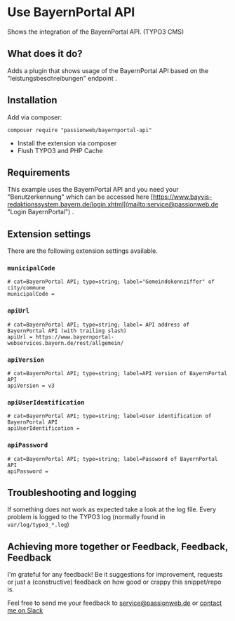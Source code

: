 # Use BayernPortal API

Shows the integration of the BayernPortal API. (TYPO3 CMS)

## What does it do?

Adds a plugin that shows usage of the BayernPortal API based on the "leistungsbeschreibungen" endpoint .

## Installation

Add via composer:

    composer require "passionweb/bayernportal-api"

* Install the extension via composer
* Flush TYPO3 and PHP Cache

## Requirements

This example uses the BayernPortal API and you need your "Benutzerkennung" which can be accessed here [https://www.bayvis-redaktionssystem.bayern.de/login.xhtml](mailto:service@passionweb.de "Login BayernPortal") .

## Extension settings

There are the following extension settings available.

### `municipalCode`

    # cat=BayernPortal API; type=string; label="Gemeindekennziffer" of city/commune
    municipalCode =

### `apiUrl`

    # cat=BayernPortal API; type=string; label= API address of BayernPortal API (with trailing slash)
    apiUrl = https://www.bayernportal-webservices.bayern.de/rest/allgemein/

### `apiVersion`

    # cat=BayernPortal API; type=string; label=API version of BayernPortal API
    apiVersion = v3

### `apiUserIdentification`

    # cat=BayernPortal API; type=string; label=User identification of BayernPortal API
    apiUserIdentification =

### `apiPassword`

    # cat=BayernPortal API; type=string; label=Password of BayernPortal API
    apiPassword =

## Troubleshooting and logging

If something does not work as expected take a look at the log file.
Every problem is logged to the TYPO3 log (normally found in `var/log/typo3_*.log`)

## Achieving more together or Feedback, Feedback, Feedback

I'm grateful for any feedback! Be it suggestions for improvement, requests or just a (constructive) feedback on how good or crappy this snippet/repo is.

Feel free to send me your feedback to [service@passionweb.de](mailto:service@passionweb.de "Send Feedback") or [contact me on Slack](https://typo3.slack.com/team/U02FG49J4TG "Contact me on Slack")
